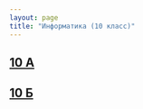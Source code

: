 ```yaml
---
layout: page
title: "Информатика (10 класс)"
---
```


## **[10 А](10a2024.html)**

## **[10 Б](10b2024.html)**